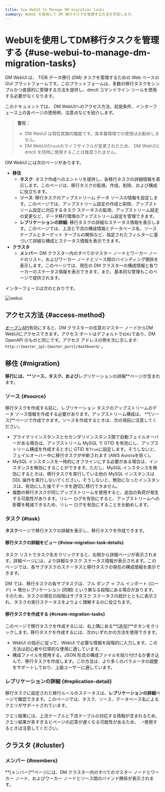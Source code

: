 ```yaml
---
title: Use WebUI to Manage DM migration tasks
summary: WebUI を使用して DM 移行タスクを管理する方法を学習します。
---
```


# WebUIを使用してDM移行タスクを管理する {#use-webui-to-manage-dm-migration-tasks}

DM WebUI は、 TiDB データ移行 (DM) タスクを管理するための Web ベースの GUI プラットフォームです。このプラットフォームは、多数の移行タスクをシンプルかつ直感的に管理する方法を提供し、dmctl コマンドライン ツールを使用する必要がなくなります。

このドキュメントでは、 DM WebUIへのアクセス方法、前提条件、インターフェース上の各ページの使用例、注意点などを紹介します。

> **警告：**
>
> -   DM WebUI は現在実験的機能です。実本番環境での使用はお勧めしません。
> -   DM WebUIの`task`のライフサイクルが変更されたため、 DM WebUIと dmctl を同時に使用することは推奨されません。

DM WebUI には次のページがあります。

-   **移住**
    -   **タスク**: タスク作成へのエントリを提供し、各移行タスクの詳細情報を表示します。このページは、移行タスクの監視、作成、削除、および構成に役立ちます。
    -   **ソース**: 移行タスクのアップストリーム データ ソースの情報を設定します。このページでは、アップストリーム設定の作成と削除、アップストリーム設定に対応するタスク ステータスの監視、アップストリーム設定の変更など、データ移行環境のアップストリーム設定を管理できます。
    -   **レプリケーションの詳細**: 移行タスクの詳細なステータス情報を表示します。このページでは、上流と下流の構成情報とデータベース名、ソース テーブルとターゲット テーブルの関係など、指定されたフィルターに基づいて詳細な構成とステータス情報を表示できます。
-   **クラスタ**
    -   **メンバー**: DM クラスター内のすべてのマスター ノードとワーカー ノードのリスト、およびワーカー ノードとソース間のバインディング関係を表示します。このページでは、現在の DM クラスターの構成情報と各ワーカーのステータス情報を表示できます。また、基本的な管理もこのページで提供されます。

インターフェースは次のとおりです。

![webui](/media/dm/dm-webui-preview-en.png)

## アクセス方法 {#access-method}

[オープンAPI](/dm/dm-open-api.md#maintain-dm-clusters-using-openapi)有効にすると、DM クラスターの任意のマスター ノードからDM WebUIにアクセスできます。アクセス ポートはデフォルトで`8261`であり、DM OpenAPI のものと同じです。アクセス アドレスの例を次に示します: `http://{master_ip}:{master_port}/dashboard/` 。

## 移住 {#migration}

**移行には、****ソース**、**タスク**、および**レプリケーションの詳細**ページが含まれます。

### ソース {#source}

移行タスクを作成する前に、レプリケーション タスクのアップストリームのデータ ソース情報を作成する必要があります。アップストリーム構成は、 **[ソース]**ページで作成できます。ソースを作成するときは、次の項目に注意してください。

-   プライマリインスタンスとセカンダリインスタンス間で自動フェイルオーバーがある場合は、アップストリーム MySQL で GTID を有効にし、アップストリーム構成を作成するときに GTID を`True`に設定します。そうしないと、フェイルオーバー中に移行タスクが中断されます (AWS Auroraを除く)。
-   MySQL インスタンスを一時的にオフラインにする必要がある場合は、インスタンスを無効にすることができます。ただし、MySQL インスタンスを無効にするときは、移行タスクを実行している他の MySQL インスタンスは DDL 操作を実行しないでください。そうしないと、無効になったインスタンスは、有効にした後でデータを適切に移行できません。
-   複数の移行タスクが同じアップストリームを使用すると、追加の負荷が発生する可能性があります。リレー ログを有効にすると、アップストリームへの影響を軽減できるため、リレー ログを有効にすることをお勧めします。

### タスク {#task}

**タスク**ページで移行タスクの詳細を表示し、移行タスクを作成できます。

#### 移行タスクの詳細をビュー {#view-migration-task-details}

タスク リストでタスク名をクリックすると、右側から詳細ページが表示されます。詳細ページには、より詳細なタスク ステータス情報が表示されます。このページでは、各サブタスクのステータスと移行タスクの現在の構成情報を表示できます。

DM では、移行タスクの各サブタスクは、フル ダンプ -&gt; フル インポート (ロード) -&gt; 増分レプリケーション (同期) という異なる段階にある場合があります。そのため、タスクの現在の段階はサブタスク ステータスの統計とともに表示され、タスクの実行ステータスをよりよく理解するのに役立ちます。

#### 移行タスクを作成する {#create-migration-tasks}

このページで移行タスクを作成するには、右上隅にある**[追加]**ボタンをクリックします。移行タスクを作成するには、次のいずれかの方法を使用できます。

-   WebUI の指示に従って、WebUI で必要な情報を段階的に入力します。この方法は初心者や日常的な使用に適しています。
-   構成ファイルを使用する。JSON 形式の構成ファイルを貼り付けるか書き込んで、移行タスクを作成します。この方法は、より多くのパラメータの調整をサポートしており、上級ユーザーに適しています。

### レプリケーションの詳細 {#replication-detail}

移行タスクに設定された移行ルールのステータスは、**レプリケーションの詳細**ページで確認できます。このページでは、タスク、ソース、データベース名によるクエリがサポートされています。

クエリ結果には、上流テーブルと下流テーブルの対応する情報が含まれるため、クエリ結果が多すぎるとページの応答が遅くなる可能性があるため、 `.*`使用するときは注意してください。

## クラスタ {#cluster}

### メンバー {#members}

**[メンバー]**ページには、DM クラスター内のすべてのマスター ノードとワーカー ノード、およびワーカー ノードとソース間のバインド関係が表示されます。
